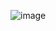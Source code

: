 ![image](https://github.com/26081yogesh/Basic_JS_Digital_Clock/assets/108536566/064ed133-5d78-4e44-9d08-c2fc5e7b0c01)
